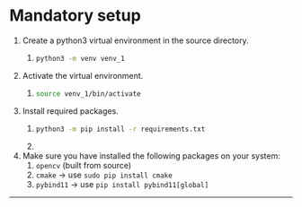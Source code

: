 # Mandatory setup

1. Create a python3 virtual environment in the source directory.
   1. ```bash
      python3 -m venv venv_1
      ```
2. Activate the virtual environment.
   1. ```bash
      source venv_1/bin/activate
      ```
3. Install required packages.
   1. ```bash
      python3 -m pip install -r requirements.txt
      ```
   2.
4. Make sure you have installed the following packages on your system:
   1. `opencv` (built from source)
   2. `cmake` -> use `sudo pip install cmake`
   3. `pybind11` -> use `pip install pybind11[global]`

---
